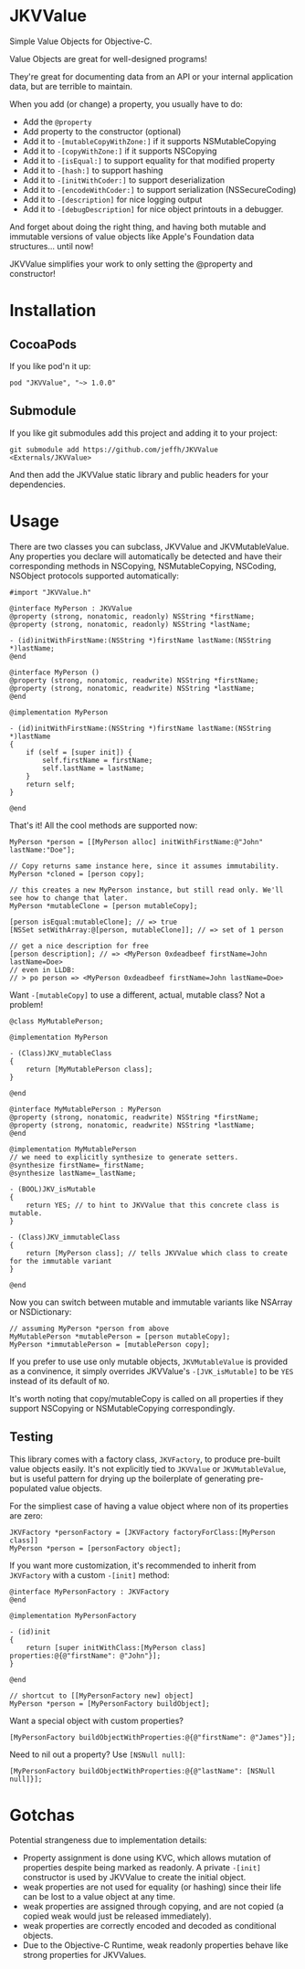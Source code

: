 JKVValue
========

Simple Value Objects for Objective-C.

Value Objects are great for well-designed programs!

They're great for documenting data from an API or your internal
application data, but are terrible to maintain.

When you add (or change) a property, you usually have to do:

- Add the `@property`
- Add property to the constructor (optional)
- Add it to `-[mutableCopyWithZone:]` if it supports NSMutableCopying
- Add it to `-[copyWithZone:]` if it supports NSCopying
- Add it to `-[isEqual:]` to support equality for that modified property
- Add it to `-[hash:]` to support hashing
- Add it to `-[initWithCoder:]` to support deserialization
- Add it to `-[encodeWithCoder:]` to support serialization (NSSecureCoding)
- Add it to `-[description]` for nice logging output
- Add it to `-[debugDescription]` for nice object printouts in a debugger.

And forget about doing the right thing, and having both mutable and immutable
versions of value objects like Apple's Foundation data structures...
until now!

JKVValue simplifies your work to only setting the @property and constructor!

Installation
============

CocoaPods
---------

If you like pod'n it up:

    pod "JKVValue", "~> 1.0.0"

Submodule
---------

If you like git submodules add this project and adding it to your project:

    git submodule add https://github.com/jeffh/JKVValue <Externals/JKVValue>

And then add the JKVValue static library and public headers for your dependencies.

Usage
=====

There are two classes you can subclass, JKVValue and JKVMutableValue.
Any properties you declare will automatically be detected and have their
corresponding methods in NSCopying, NSMutableCopying, NSCoding, NSObject
protocols supported automatically:

    #import "JKVValue.h"

    @interface MyPerson : JKVValue
    @property (strong, nonatomic, readonly) NSString *firstName;
    @property (strong, nonatomic, readonly) NSString *lastName;

    - (id)initWithFirstName:(NSString *)firstName lastName:(NSString *)lastName;
    @end

    @interface MyPerson ()
    @property (strong, nonatomic, readwrite) NSString *firstName;
    @property (strong, nonatomic, readwrite) NSString *lastName;
    @end

    @implementation MyPerson

    - (id)initWithFirstName:(NSString *)firstName lastName:(NSString *)lastName
    {
        if (self = [super init]) {
            self.firstName = firstName;
            self.lastName = lastName;
        }
        return self;
    }

    @end

That's it! All the cool methods are supported now:

    MyPerson *person = [[MyPerson alloc] initWithFirstName:@"John" lastName:"Doe"];

    // Copy returns same instance here, since it assumes immutability.
    MyPerson *cloned = [person copy];

    // this creates a new MyPerson instance, but still read only. We'll see how to change that later.
    MyPerson *mutableClone = [person mutableCopy];

    [person isEqual:mutableClone]; // => true
    [NSSet setWithArray:@[person, mutableClone]]; // => set of 1 person

    // get a nice description for free
    [person description]; // => <MyPerson 0xdeadbeef firstName=John lastName=Doe>
    // even in LLDB:
    // > po person => <MyPerson 0xdeadbeef firstName=John lastName=Doe>

Want `-[mutableCopy]` to use a different, actual, mutable class? Not a problem!

    @class MyMutablePerson;

    @implementation MyPerson

    - (Class)JKV_mutableClass
    {
        return [MyMutablePerson class];
    }

    @end

    @interface MyMutablePerson : MyPerson
    @property (strong, nonatomic, readwrite) NSString *firstName;
    @property (strong, nonatomic, readwrite) NSString *lastName;
    @end

    @implementation MyMutablePerson
    // we need to explicitly synthesize to generate setters.
    @synthesize firstName=_firstName;
    @synthesize lastName=_lastName;

    - (BOOL)JKV_isMutable
    {
        return YES; // to hint to JKVValue that this concrete class is mutable.
    }

    - (Class)JKV_immutableClass
    {
        return [MyPerson class]; // tells JKVValue which class to create for the immutable variant
    }

    @end

Now you can switch between mutable and immutable variants like NSArray or NSDictionary:

    // assuming MyPerson *person from above
    MyMutablePerson *mutablePerson = [person mutableCopy];
    MyPerson *immutablePerson = [mutablePerson copy];

If you prefer to use use only mutable objects, `JKVMutableValue` is provided as a
convinence, it simply overrides JKVValue's `-[JVK_isMutable]` to be `YES` instead of its
default of `NO`.

It's worth noting that copy/mutableCopy is called on all properties if they support
NSCopying or NSMutableCopying correspondingly.

Testing
-------

This library comes with a factory class, `JKVFactory`, to produce pre-built value objects easily.
It's not explicitly tied to `JKVValue` or `JKVMutableValue`, but is useful pattern for drying
up the boilerplate of generating pre-populated value objects.

For the simpliest case of having a value object where non of its properties are zero:

    JKVFactory *personFactory = [JKVFactory factoryForClass:[MyPerson class]]
    MyPerson *person = [personFactory object];

If you want more customization, it's recommended to inherit from `JKVFactory` with a
custom `-[init]` method:

    @interface MyPersonFactory : JKVFactory
    @end

    @implementation MyPersonFactory

    - (id)init
    {
        return [super initWithClass:[MyPerson class] properties:@{@"firstName": @"John"}];
    }

    @end

    // shortcut to [[MyPersonFactory new] object]
    MyPerson *person = [MyPersonFactory buildObject];

Want a special object with custom properties?

    [MyPersonFactory buildObjectWithProperties:@{@"firstName": @"James"}];

Need to nil out a property? Use `[NSNull null]`:

    [MyPersonFactory buildObjectWithProperties:@{@"lastName": [NSNull null]}];

Gotchas
=======

Potential strangeness due to implementation details:

 - Property assignment is done using KVC, which allows mutation of properties despite being marked as readonly. A private `-[init]` constructor is used by JKVValue to create the initial object.
 - weak properties are not used for equality (or hashing) since their life can be lost to a value object at any time.
 - weak properties are assigned through copying, and are not copied (a copied weak would just be released immediately).
 - weak properties are correctly encoded and decoded as conditional objects.
 - Due to the Objective-C Runtime, weak readonly properties behave like strong properties for JKVValues.

